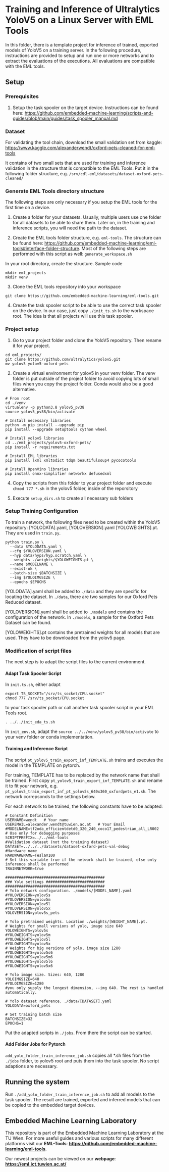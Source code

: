 # Training and Inference of Ultralytics YoloV5 on a Linux Server with EML Tools
In this folder, there is a template project for inference of trained, exported models of YoloV5 on a training server. In the following
procedure, instructions are provided to setup and run one or more networks and to extract the evaluations of the executions. All
evaluations are compatible with the EML tools.

## Setup

### Prerequisites
1. Setup the task spooler on the target device. Instructions can be found here: https://github.com/embedded-machine-learning/scripts-and-guides/blob/main/guides/task_spooler_manual.md

### Dataset
For validating the tool chain, download the small validation set from kaggle: https://www.kaggle.com/alexanderwendt/oxford-pets-cleaned-for-eml-tools

It contains of two small sets that are used for training and inference validation in the structure that is compatible to the EML Tools. 
Put it in the following folder structure, e.g. ```/srv/cdl-eml/datasets/dataset-oxford-pets-cleaned/```

### Generate EML Tools directory structure
The following steps are only necessary if you setup the EML tools for the first time on a device.
1. Create a folder for your datasets. Usually, multiple users use one folder for all datasets to be able to share them. Later on, in the 
training and inference scripts, you will need the path to the dataset.

2. Create the EML tools folder structure, e.g. ```eml-tools```. The structure can be found here: https://github.com/embedded-machine-learning/eml-tools#interface-folder-structure. 
Most of the following steps are performed with this script as well: ```generate_workspace.sh```

In your root directory, create the structure. Sample code
```
mkdir eml_projects
mkdir venv

```
3. Clone the EML tools repository into your workspace
```
git clone https://github.com/embedded-machine-learning/eml-tools.git
```
4. Create the task spooler script to be able to use the correct task spooler on the device. In our case, just copy
```./init_ts.sh``` to the workspace root. The idea is that all projects will use this task spooler.

### Project setup
1. Go to your project folder and clone the YoloV5 repository. Then rename it for your project.
```
cd eml_projects/
git clone https://github.com/ultralytics/yolov5.git
mv yolov5 yolov5-oxford-pets
```

2. Create a virtual environment for yolov5 in your venv folder. The venv folder is put outside of the project folder to 
avoid copying lots of small files when you copy the project folder. Conda would also be a good alternative.

```
# From root
cd ./venv
virtualenv -p python3.8 yolov5_pv38
source yolov5_pv38/bin/activate

# Install necessary libraries
python -m pip install --upgrade pip
pip install --upgrade setuptools cython wheel

# Install yolov5 libraries
cd ../eml_projects/yolov5-oxford-pets/
pip install -r requirements.txt

# Install EML libraries
pip install lxml xmltodict tdqm beautifulsoup4 pycocotools

# Install OpenVino libraries
pip install onnx-simplifier networkx defusedxml

```

4. Copy the scripts from this folder to your project folder and execute ```chmod 777 *.sh``` in the yolov5 folder, inside of the reporsitory

5. Execute ```setup_dirs.sh``` to create all necessary sub folders

### Setup Training Configuration
To train a network, the following files need to be created within the YoloV5 repository: [YOLODATA].yaml, [YOLOVERSION].yaml [YOLOWEIGHTS].pt. They are used in ```train.py```.
```
python train.py \
  --data $YOLODATA.yaml \
  --cfg $YOLOVERSION.yaml \
  --hyp data/hyps/hyp.scratch.yaml \
  --weights ./weights/$YOLOWEIGHTS.pt \
  --name $MODELNAME \
  --exist-ok \
  --batch-size $BATCHSIZE \
  --img $YOLOIMGSIZE \
  --epochs $EPOCHS
```

[YOLODATA].yaml shall be added to ```./data``` and they are specific for locating the dataset. In ```./data```, there are two samples for our Oxford Pets Reduced dataset.

[YOLOVERSION].yaml shall be added to ```./models``` and contains the configuration of the network. In ```./models```, a sample for the Oxtford Pets Dataset can be found.

[YOLOWEIGHTS].pt contains the pretrained weights for all models that are used. They have to be downloaded from the yolov5 page.

### Modification of script files
The next step is to adapt the script files to the current environment.

#### Adapt Task Spooler Script
In ```init.ts.sh```, either adapt

```
export TS_SOCKET="/srv/ts_socket/CPU.socket"
chmod 777 /srv/ts_socket/CPU.socket
``` 

to your task spooler path or call another task spooler script in your EML Tools root.
```
. ../../init_eda_ts.sh
```

In ```init_env.sh```, adapt the ```source ../../venv/yolov5_pv38/bin/activate``` to your venv folder or conda implementation.

#### Training and Inference Script
The script ```pt_yolov5_train_export_inf_TEMPLATE.sh``` trains and executes the model in the TEMPLATE on pytorch. 

For training, TEMPLATE has to be replaced by the network name that shall be trained. First copy ```pt_yolov5_train_export_inf_TEMPLATE.sh``` and rename it to fit 
your network, e.g. ```pt_yolov5_train_export_inf_pt_yolov5s_640x360_oxfordpets_e1.sh```. The network correpsonds to the settings below.

For each network to be trained, the following constants have to be adapted:
```
# Constant Definition
USERNAME=wendt   # Your name
USEREMAIL=alexander.wendt@tuwien.ac.at   # Your Email
#MODELNAME=tf2oda_efficientdetd0_320_240_coco17_pedestrian_all_LR002  # Use only for debugging purposes
SCRIPTPREFIX=../../eml-tools
#Validation dataset (not the training dataset)
DATASET=../../../datasets/dataset-oxford-pets-val-debug
#Hardware name
HARDWARENAME=TeslaV100
# Set this variable true if the network shall be trained, else only inference shall be performed
TRAINNETWORK=true

############################################
### Yolo settings ##########################
############################################
# Yolo network configuration. ./models/[MODEL_NAME].yaml
#YOLOVERSION=yolov5s
#YOLOVERSION=yolov5m
#YOLOVERSION=yolov5l
#YOLOVERSION=yolov5x
YOLOVERSION=yolov5s_pets

# Yolo pretrained weights. Location ./weights/[WEIGHT_NAME].pt.
# Weights for small versions of yolo, image size 640
YOLOWEIGHTS=yolov5s
#YOLOWEIGHTS=yolov5m
#YOLOWEIGHTS=yolov5l
#YOLOWEIGHTS=yolov5x
# Weights for big versions of yolo, image size 1280
#YOLOWEIGHTS=yolov5s6
#YOLOWEIGHTS=yolov5m6
#YOLOWEIGHTS=yolov5l6
#YOLOWEIGHTS=yolov5x6

# Yolo image size. Sizes: 640, 1280
YOLOIMGSIZE=640
#YOLOIMGSIZE=1280
#you only supply the longest dimension, --img 640. The rest is handled automatically.

# Yolo dataset reference. ./data/[DATASET].yaml
YOLODATA=oxford_pets

# Set training batch size
BATCHSIZE=32
EPOCHS=1
```

Put the adapted scripts in ```./jobs```. From there the script can be started.


#### Add Folder Jobs for Pytorch
```add_yolo_folder_train_inference_job.sh``` copies all *.sh files from the ```./jobs``` folder, to yolov5 root and puts them into the task spooler.
No script adaptions are necessary.

## Running the system
Run ```./add_yolo_folder_train_inference_job.sh``` to add all models to the task spooler. The result are trained, exported and inferred models that can be copied
to the embedded target devices.

## Embedded Machine Learning Laboratory

This repository is part of the Embedded Machine Learning Laboratory at the TU Wien. For more useful guides and various scripts for many different platforms visit 
our **EML-Tools**: **https://github.com/embedded-machine-learning/eml-tools**.

Our newest projects can be viewed on our **webpage**: **https://eml.ict.tuwien.ac.at/**